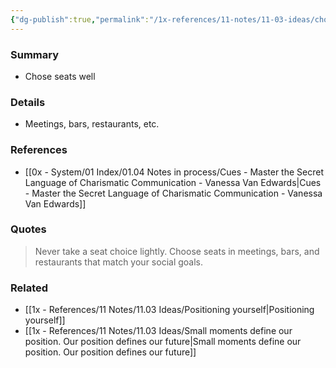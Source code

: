 ```yaml
---
{"dg-publish":true,"permalink":"/1x-references/11-notes/11-03-ideas/chose-your-seat-wisely/","title":"Chose your seat wisely","created":"2024-08-18T21:22:59.490+03:00","updated":"2024-08-19T19:42:32.709+03:00"}
---
```



### Summary
- Chose seats well

### Details
- Meetings, bars, restaurants, etc.

### References
- [[0x - System/01 Index/01.04 Notes in process/Cues - Master the Secret Language of Charismatic Communication - Vanessa Van Edwards\|Cues - Master the Secret Language of Charismatic Communication - Vanessa Van Edwards]]

### Quotes
> Never take a seat choice lightly. Choose seats in meetings, bars, and restaurants that match your social goals.

### Related
- [[1x - References/11 Notes/11.03 Ideas/Positioning yourself\|Positioning yourself]]
- [[1x - References/11 Notes/11.03 Ideas/Small moments define our position. Our position defines our future\|Small moments define our position. Our position defines our future]]